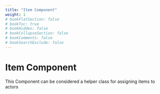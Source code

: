 ```yaml
---
title: "Item Component"
weight: 1
# bookFlatSection: false
# bookToc: true
# bookHidden: false
# bookCollapseSection: false
# bookComments: false
# bookSearchExclude: false
---
```


# Item Component 

This Component can be considered a helper class for assigning items to actors